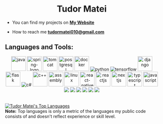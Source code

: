 <h1 align="center">Tudor Matei</h1>

- You can find my projects on **[My Website](https://tudormatei.ro/)**

- How to reach me **tudormatei010@gmail.com**

## Languages and Tools:

<div align="center">
  <a href="https://www.java.com" target="_blank" style="text-decoration: none; color: inherit;"> <img width="48" height="48" src="https://img.icons8.com/color/48/java-coffee-cup-logo--v1.png" alt="java"/> </a>
  <a href="https://spring.io/projects/spring-boot" target="_blank" style="text-decoration: none; color: inherit;"> <img width="48" height="48" src="https://img.icons8.com/color/48/spring-logo.png" alt="spring-logo"/> </a>
  <a href="https://tomcat.apache.org/" target="_blank" style="text-decoration: none; color: inherit;"> <img width="48" height="48" src="https://img.icons8.com/color/48/tomcat.png" alt="tomcat"/> </a>
  <a href="https://www.postgresql.org/" target="_blank" style="text-decoration: none; color: inherit;"> <img width="48" height="48" src="https://img.icons8.com/color/48/postgreesql.png" alt="postgresql"/> </a>
  <a href="https://www.docker.com/" target="_blank" style="text-decoration: none; color: inherit;"> <img width="48" height="48" src="https://img.icons8.com/fluency/48/docker.png" alt="docker"/> </a>
  <a href="https://www.python.org" target="_blank" style="text-decoration: none; color: inherit;"> <img src="https://img.icons8.com/color/48/000000/python.png" alt="python"/> </a>
  <a href="https://www.tensorflow.org/" target="_blank" style="text-decoration: none; color: inherit;"> <img src="https://img.icons8.com/color/48/000000/tensorflow.png" alt="tensorflow"/></a>
  <a href="https://www.djangoproject.com/" target="_blank" style="text-decoration: none; color: inherit;"> <img width="48" height="48" src="https://img.icons8.com/?size=100&id=XPdRFanRZtNK&format=png&color=ffffff" alt="django"/></a>
  <a href="https://flask.palletsprojects.com/en/2.0.x/" target="_blank" style="text-decoration: none; color: inherit;"> <img width="48" height="48" src="https://img.icons8.com/?size=100&id=MHcMYTljfKOr&format=png&color=ffffff" alt="flask"/></a>
  <a href="https://docs.microsoft.com/en-us/dotnet/csharp/" target="_blank" style="text-decoration: none; color: inherit;"> <img src="https://img.icons8.com/color/48/000000/c-sharp-logo.png" alt="c#"/></a>
  <a href="https://en.wikipedia.org/wiki/C%2B%2B" target="_blank" style="text-decoration: none; color: inherit;"> <img width="48" height="48" src="https://img.icons8.com/color/48/c-plus-plus-logo.png" alt="c++"/></a>
  <a href="https://en.wikipedia.org/wiki/Assembly_language" target="_blank" style="text-decoration: none; color: inherit;"> <img width="48" height="48" src="https://img.icons8.com/color/48/assembly.png" alt="assembly"/></a>
  <a href="https://www.linux.org/" target="_blank" style="text-decoration: none; color: inherit;"> <img width="48" height="48" src="https://img.icons8.com/color/48/linux--v1.png" alt="linux"/></a>
  <a href="https://reactnative.dev/" target="_blank" style="text-decoration: none; color: inherit;"> <img width="48" height="48" src="https://img.icons8.com/nolan/64/react-native.png" alt="react-native"/> </a>
  <a href="https://react.dev/" target="_blank" style="text-decoration: none; color: inherit;"> <img width="48" height="48" src="https://img.icons8.com/color/48/react-native.png" alt="reactjs"/></a>
  <a href="https://nextjs.org/" target="_blank" style="text-decoration: none; color: inherit;"> <img width="48" height="48" src="https://img.icons8.com/?size=100&id=yUdJlcKanVbh&format=png&color=000000" alt="nextjs"/></a>
  <a href="https://www.typescriptlang.org/" target="_blank" style="text-decoration: none; color: inherit;"> <img width="48" height="48" src="https://img.icons8.com/color/48/typescript.png" alt="typescript"/> </a>
  <a href="https://www.javascript.com/" target="_blank" style="text-decoration: none; color: inherit;"> <img width="48" height="48" src="https://img.icons8.com/color/48/javascript--v1.png" alt="javascript"/> </a>
  <a href="https://www.w3.org/html/" target="_blank" style="text-decoration: none; color: inherit;"> <img src="https://img.icons8.com/color/48/000000/html-5.png"/> </a> 
  <a href="https://www.w3schools.com/css/" target="_blank" style="text-decoration: none; color: inherit;"> <img src="https://img.icons8.com/color/48/000000/css3.png"/> </a>
  <a href="https://unity.com/" target="_blank" style="text-decoration: none; color: inherit;"> <img src="https://img.icons8.com/fluency/48/000000/unity.png"/></a>
  <a href="https://www.blender.org/" target="_blank" style="text-decoration: none; color: inherit;"> <img src="https://img.icons8.com/color/48/000000/blender-3d.png"/></a>
  <a href="https://www.office.com/" target="_blank" style="text-decoration: none; color: inherit;"> <img src="https://img.icons8.com/color/48/000000/microsoft-office-2019.png"/></a>
  <a href="https://git-scm.com/" target="_blank" style="text-decoration: none; color: inherit;"> <img src="https://img.icons8.com/color/48/000000/git.png"/></a>
</div>
<br/>



  <br/>
  <a href="https://github.com/tudormatei?tab=repositories"><img alt="Tudor Matei's Top Languages" src="https://github-readme-stats.vercel.app/api/top-langs/?username=tudormatei&langs_count=8&count_private=true&layout=compact&theme=react&hide_border=true&bg_color=0D1117" /></a>
  <br/>
  <b>Note:</b> Top languages is only a metric of the languages my public code consists of and doesn't reflect experience or skill level.


<br/>
<br/>

